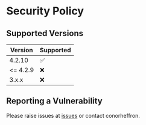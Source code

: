 # Security Policy

## Supported Versions

| Version | Supported          |
| ------- | ------------------ |
| 4.2.10   | :white_check_mark: |
| <= 4.2.9   | :x: |
| 3.x.x   | :x:                |

## Reporting a Vulnerability

Please raise issues at [issues](https://github.com/conorheffron/ironoc-db/issues) or contact conorheffron.
